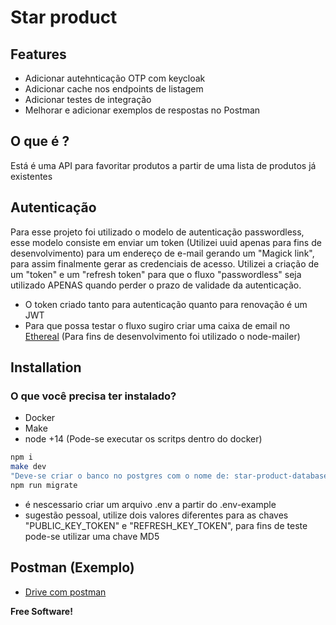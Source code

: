 # Star product

## Features

- Adicionar autehnticação OTP com keycloak
- Adicionar cache nos endpoints de listagem
- Adicionar testes de integração
- Melhorar e adicionar exemplos de respostas no Postman


## O que é ?
Está é uma API para favoritar produtos a partir de uma lista de produtos já existentes

## Autenticação
Para esse projeto foi utilizado o modelo de autenticação passwordless, esse modelo consiste em enviar um token (Utilizei uuid apenas para fins de desenvolvimento) para um endereço de e-mail gerando um "Magick link", para assim finalmente gerar as credenciais de acesso.
Utilizei a criação de um "token" e um "refresh token" para que o fluxo "passwordless" seja utilizado APENAS quando perder o prazo de validade da autenticação.
 - O token criado tanto para autenticação quanto para renovação é um JWT
 - Para que possa testar o fluxo sugiro criar uma caixa de email no [Ethereal](ethereal.email) (Para fins de desenvolvimento foi utilizado o node-mailer)

## Installation
 ### O que você precisa ter instalado?
  - Docker
  - Make
  - node +14 (Pode-se executar os scritps dentro do docker)

```sh
npm i
make dev
"Deve-se criar o banco no postgres com o nome de: star-product-database"
npm run migrate
```
 - é nescessario criar um arquivo .env a partir do .env-example
 - sugestão pessoal, utilize dois valores diferentes para as chaves "PUBLIC_KEY_TOKEN" e "REFRESH_KEY_TOKEN", para fins de teste pode-se utilizar uma chave MD5 

## Postman (Exemplo)
 - [Drive com postman](https://drive.google.com/file/d/1VJt-B7VdufJ0V1Pc9E06dCnId1fCr3oE/view?usp=sharing)

**Free Software!**
